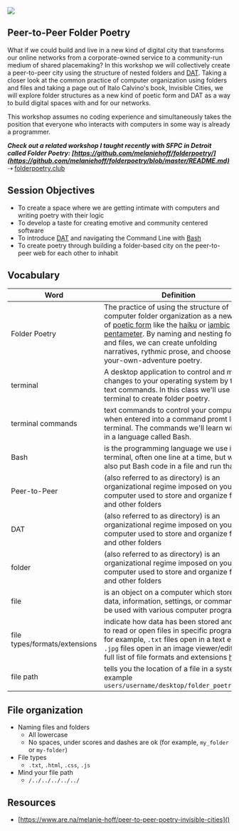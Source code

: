 ![](https://github.com/melaniehoff/Peer-to-Peer-Poetry/blob/master/folder-cities.jpg)

## Peer-to-Peer Folder Poetry

What if we could build and live in a new kind of digital city that transforms our online networks from a corporate-owned service to a community-run medium of shared placemaking? In this workshop we will collectively create a peer-to-peer city using the structure of nested folders and [DAT](https://dat.foundation/). Taking a closer look at the common practice of computer organization using folders and files and taking a page out of Italo Calvino's book, Invisible Cities, we will explore folder structures as a new kind of poetic form and DAT as a way to build digital spaces with and for our networks.


This workshop assumes no coding experience and simultaneously takes the position that everyone who interacts with computers in some way is already a programmer.
 

**_Check out a related workshop I taught recently with SFPC in Detroit called Folder Poetry: [https://github.com/melaniehoff/folderpoetry/](https://github.com/melaniehoff/folderpoetry/blob/master/README.md)_**
⇢ [folderpoetry.club](http://www.folderpoetry.club)

## Session Objectives

- To create a space where we are getting intimate with computers and writing poetry with their logic
- To develop a taste for creating emotive and community centered software
- To introduce [DAT](https://dat.foundation/) and navigating the Command Line with [Bash](https://en.wikipedia.org/wiki/Bash_(Unix_shell))
- To create poetry through building a folder-based city on the peer-to-peer web for each other to inhabit

## Vocabulary
**Word** | **Definition**
--- | ---
Folder Poetry| The practice of using the structure of computer folder organization as a new kind of [poetic form](https://en.wikipedia.org/wiki/Poetry#Forms) like the [haiku](https://en.wikipedia.org/wiki/Haiku) or [iambic pentameter](https://en.wikipedia.org/wiki/Iambic_pentameter). By naming and nesting folders and files, we can create unfolding narratives, rythmic prose, and choose-your-own-adventure poetry.
terminal | A desktop application to control and make changes to your operating system by typing text commands. In this class we'll use the terminal to create folder poetry.
terminal commands | text commands to control your computer when entered into a command promt like the terminal. The commands we'll learn will be in a language called Bash.
Bash | is the programming language we use in the terminal, often one line at a time, but we can also put Bash code in a file and run that file.
Peer-to-Peer | (also referred to as directory) is an organizational regime imposed on your computer used to store and organize files and other folders
DAT | (also referred to as directory) is an organizational regime imposed on your computer used to store and organize files and other folders
folder | (also referred to as directory) is an organizational regime imposed on your computer used to store and organize files and other folders
file | is an object on a computer which stores data, information, settings, or commands to be used with various computer programs
file types/formats/extensions | indicate how data has been stored and how to read or open files in specific programs. for example, `.txt` files open in a text editor, `.jpg` files open in an image viewer/editor. full list of file formats and extensions [here](https://en.wikipedia.org/wiki/List_of_file_formats)
file path | tells you the location of a file in a system. for example `users/username/desktop/folder_poetry_club`


## File organization
- Naming files and folders
    - All lowercase
    - No spaces, under scores and dashes are ok (for example, `my_folder` or `my-folder`)
- File types
    - `.txt`, `.html`, `.css`, `.js`
- Mind your file path
    - `/../../../../../`
    
    


## Resources
- [https://www.are.na/melanie-hoff/peer-to-peer-poetry-invisible-cities]()



